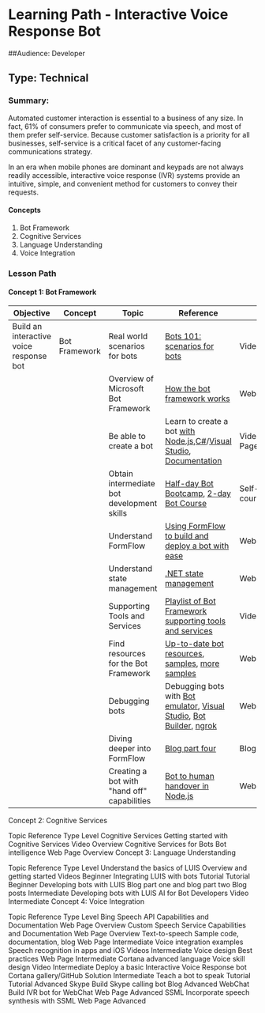 # Learning Path - Interactive Voice Response Bot

##Audience: Developer

## Type: Technical

### Summary:
Automated customer interaction is essential to a business of any size. In fact, 61% of consumers prefer to communicate via speech, and most of them prefer self-service. Because customer satisfaction is a priority for all businesses, self-service is a critical facet of any customer-facing communications strategy.

In an era when mobile phones are dominant and keypads are not always readily accessible, interactive voice response (IVR) systems provide an intuitive, simple, and convenient method for customers to convey their requests.

#### Concepts

1. Bot Framework
2. Cognitive Services
3. Language Understanding
4. Voice Integration

### Lesson Path

#### Concept 1: Bot Framework

| Objective | Concept | Topic	| Reference	| Type	| Level
| --- | --- | --- | --- | --- | ---
|Build an interactive voice response bot | Bot Framework | Real world scenarios for bots	| [Bots 101: scenarios for bots](https://channel9.msdn.com/Series/Explain/Bots-101-Scenarios-for-bots) | Video | Overview
| | |Overview of Microsoft Bot Framework | [How the bot framework works](https://docs.microsoft.com/en-us/bot-framework/overview-how-bot-framework-works) | Web Page | Overview
| | |Be able to create a bot | Learn to create a bot [with Node.js](https://buckwoody.gitbooks.io/microsoft-ai-and-research-learning-paths/content/developer/interactive-voice-response-bot.html#),[C#](https://buckwoody.gitbooks.io/microsoft-ai-and-research-learning-paths/content/developer/interactive-voice-response-bot.html#)/[Visual Studio](https://buckwoody.gitbooks.io/microsoft-ai-and-research-learning-paths/content/developer/interactive-voice-response-bot.html#), [Documentation](https://buckwoody.gitbooks.io/microsoft-ai-and-research-learning-paths/content/developer/interactive-voice-response-bot.html#) | Videos/Web Page	| Beginner
| | |Obtain intermediate bot development skills | [Half-day Bot Bootcamp](https://buckwoody.gitbooks.io/microsoft-ai-and-research-learning-paths/content/developer/interactive-voice-response-bot.html#), [2-day Bot Course](https://buckwoody.gitbooks.io/microsoft-ai-and-research-learning-paths/content/developer/interactive-voice-response-bot.html#) | Self-study courses/HOLs | Beginner
| | |Understand FormFlow | [Using FormFlow to build and deploy a bot with ease](https://blogs.msdn.microsoft.com/jamiedalton/2016/07/11/ms-bot-framework-formflow-build-and-deploy-a-bot-with-ease/) | Web Page | Intermediate
| | |Understand state management | [.NET state management](https://blogs.msdn.microsoft.com/jamiedalton/2016/07/11/ms-bot-framework-formflow-build-and-deploy-a-bot-with-ease/) | Web Page | Intermediate
| | |Supporting Tools and Services | [Playlist of Bot Framework supporting tools and services](https://www.youtube.com/playlist?list=PLgF-CyaX1p3F2c11NVJDIg7TwCpCSaeYm) | Videos | Intermediate
| | |Find resources for the Bot Framework | [Up-to-date bot resources](https://blogs.msdn.microsoft.com/smich/2016/09/30/microsoft-bot-framework-resources/), [samples](https://github.com/Microsoft/BotBuilder-Samples/tree/master/CSharp), [more samples](https://github.com/search?utf8=%E2%9C%93&q=botbuilder&type=) | Web Page | Intermediate
| | | Debugging bots | Debugging bots with [Bot emulator](https://docs.microsoft.com/en-us/bot-framework/debug-bots-emulator), [Visual Studio](https://docs.microsoft.com/en-us/bot-framework/debug-bots-locally-vscode), [Bot Builder](https://blog.botframework.com/2017/07/03/Debug-Bot-Builder-Source/), [ngrok](https://www.youtube.com/watch?v=TiOGGUgN5_c) | Web Page | Intermediate
| | |Diving deeper into FormFlow | [Blog part four](https://ankitbko.github.io/2016/09/ChatBot-using-Microsoft-Bot-Framework-Part-4) | Blog post | Advanced
| | |Creating a bot with "hand off" capabilities | [Bot to human handover in Node.js](https://www.microsoft.com/reallifecode/2017/06/30/bot-to-human-handover-in-node-js/) | Web Page | Advanced

Concept 2: Cognitive Services

Topic	Reference	Type	Level
Cognitive Services	Getting started with Cognitive Services	Video	Overview
Cognitive Services for Bots	Bot intelligence	Web Page	Overview
Concept 3: Language Understanding

Topic	Reference	Type	Level
Understand the basics of LUIS	Overview and getting started	Videos	Beginner
Integrating LUIS with bots	Tutorial	Tutorial	Beginner
Developing bots with LUIS	Blog part one and blog part two	Blog posts	Intermediate
Developing bots with LUIS	AI for Bot Developers	Video	Intermediate
Concept 4: Voice Integration

Topic	Reference	Type	Level
Bing Speech API	Capabilities and Documentation	Web Page	Overview
Custom Speech Service	Capabilities and Documentation	Web Page	Overview
Text-to-speech	Sample code, documentation, blog	Web Page	Intermediate
Voice integration examples	Speech recognition in apps and iOS	Videos	Intermediate
Voice design	Best practices	Web Page	Intermediate
Cortana advanced language	Voice skill design	Video	Intermediate
Deploy a basic Interactive Voice Response bot	Cortana gallery/GitHub	Solution	Intermediate
Teach a bot to speak	Tutorial	Tutorial	Advanced
Skype	Build Skype calling bot	Blog	Advanced
WebChat	Build IVR bot for WebChat	Web Page	Advanced
SSML	Incorporate speech synthesis with SSML	Web Page	Advanced
